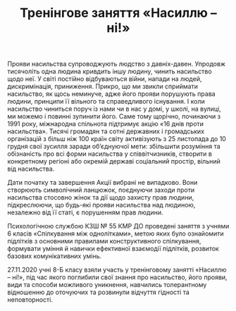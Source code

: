 ﻿---
title: Тренінгове заняття «Насиллю – ні!»
---

Прояви насильства супроводжують людство з давніх-давен. Упродовж тисячоліть одна людина кривдить іншу людину, чинить насильство щодо неї. У світі постійно відбуваються війни, напади на людей, дискримінація, приниження. Прикро, що ми звикли сприймати насильство, як щось неминуче, адже його прояви порушують права людини, принципи її вільного та справедливого існування. І коли насильство чиниться поруч із нами чи в нас у домі, у школі, на вулиці, ми можемо і повинні зупинити його. Саме тому щорічно, починаючи з 1991 року, міжнародна спільнота підтримує акцію «16 днів проти насильства». Тисячі громадян та сотні державних і громадських організацій з більш ніж 100 країн світу активізують з 25 листопада до 10 грудня свої зусилля заради об’єднуючої мети: збільшити розуміння та обізнаність про всі форми насильства у співвітчизників, створити в конкретному регіоні або окремій державі соціальний простір, вільний від насильства.

Дати початку та завершення Акції вибрані не випадково. Вони створюють символічний ланцюжок, поєднуючи заходи проти насильства стосовно жінок та дії щодо захисту прав людини, підкреслюючи, що будь-які прояви насильства над людиною, незалежно від її статі, є порушенням прав людини.

Психологічною службою КЗШ № 55 КМР ДО проведені заняття з учнями 6 класів «Спілкування між однолітками», метою яких було ознайомити підлітків з основними правилами конструктивного спілкування, формувати уміння й навички ефективної взаємодії підлітків, розвиток базових комунікативних умінь.

27.11.2020 учні 8-Б класу взяли участь у тренінговому занятті «Насиллю – ні!», під час якого поглибили свої знання про насильство, його прояви, види та способи можливого уникнення, навчились толерантному відношенню до оточуючих та розвинули відчуття гідності та неповторності.

<slideshow />
